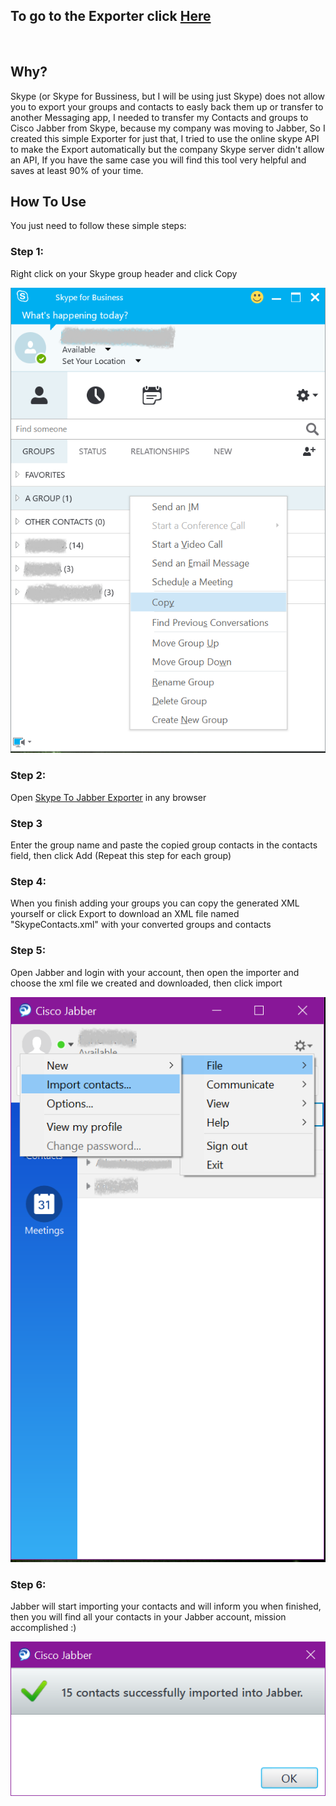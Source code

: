 ## To go to the Exporter click [Here](https://newb23.github.io/Skype-Contacts-To-Jabber-Extractor/)
<br>

## Why?

Skype (or Skype for Bussiness, but I will be using just Skype) does not allow you to export your groups and contacts to easly back them up or transfer to another Messaging app, I needed to transfer my Contacts and groups to Cisco Jabber from Skype, because my company was moving to Jabber, So I created this simple Exporter for just that, I tried to use the online skype API to make the Export automatically but the company Skype server didn't allow an API, If you have the same case you will find this tool very helpful and saves at least 90% of your time.


## How To Use

You just need to follow these simple steps:

### Step 1:

Right click on your Skype group header and click Copy

![Copy contacts group from skype](https://raw.githubusercontent.com/Fahd-Harb/Skype-Contacts-To-Jabber-Extractor/master/S4B_ScreenShoot.png)

### Step 2:

Open [Skype To Jabber Exporter](https://newb23.github.io/Skype-Contacts-To-Jabber-Extractor/) in any browser

### Step 3

Enter the group name and paste the copied group contacts in the contacts field, then click Add (Repeat this step for each group)

### Step 4:

When you finish adding your groups you can copy the generated XML yourself or click Export to download an XML file named "SkypeContacts.xml" with your converted groups and contacts

### Step 5:

Open Jabber and login with your account, then open the importer and choose the xml file we created and downloaded, then click import

![Importing Contacts to Jabber](https://raw.githubusercontent.com/Fahd-Harb/Skype-Contacts-To-Jabber-Extractor/master/Jabber%20ScreenShot.png)

### Step 6:
Jabber will start importing your contacts and will inform you when finished, then you will find all your contacts in your Jabber account, mission accomplished :)

![Skype contacts imported successfully](https://raw.githubusercontent.com/Fahd-Harb/Skype-Contacts-To-Jabber-Extractor/master/Jabber-Success.png)
